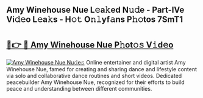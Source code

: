 ## Amy Winehouse Nue L𝚎a𝚔ed N𝚞𝚍e - Part-IVe Vi𝚍𝚎o L𝚎a𝚔s - H𝚘𝚝 O𝚗𝚕yf𝚊ns P𝚑𝚘tos 7SmT1

# <h2><a href="http://kf33ua0.oniu.top/?m=Amy+Winehouse+Nue">🔗👉 🔴 Amy Winehouse Nue P𝚑ot𝚘𝚜 V𝚒d𝚎o</a></h2>

[![Amy Winehouse Nue Nu𝚍e𝚜](https://i.imgur.com/0qMVB7G.gif)](http://kf33ua0.oniu.top/?m=Amy+Winehouse+Nue)
Online entertainer and digital artist Amy Winehouse Nue, famed for creating and sharing dance and lifestyle content via solo and collaborative dance routines and short videos. Dedicated peacebuilder Amy Winehouse Nue, recognized for their efforts to build peace and understanding between different communities.  
